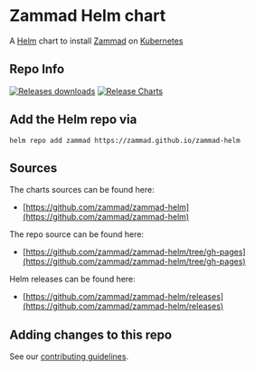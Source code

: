 # Zammad Helm chart

A [Helm](https://helm.sh) chart to install [Zammad](https://zammad.org) on [Kubernetes](https://kubernetes.io)

## Repo Info

[![Releases downloads](https://img.shields.io/github/downloads/zammad/zammad-helm/total.svg)](https://github.com/zammad/zammad-helm/releases)
[![Release Charts](https://github.com/zammad/zammad-helm/workflows/Release%20Charts/badge.svg)](https://github.com/zammad/zammad-helm/commits/main)

## Add the Helm repo via

```console
helm repo add zammad https://zammad.github.io/zammad-helm
```

## Sources

The charts sources can be found here:

* [https://github.com/zammad/zammad-helm](https://github.com/zammad/zammad-helm)

The repo source can be found here:

* [https://github.com/zammad/zammad-helm/tree/gh-pages](https://github.com/zammad/zammad-helm/tree/gh-pages)

Helm releases can be found here:

* [https://github.com/zammad/zammad-helm/releases](https://github.com/zammad/zammad-helm/releases)

## Adding changes to this repo

See our [contributing guidelines](https://github.com/zammad/zammad-helm/blob/master/CONTRIBUTING.md).

